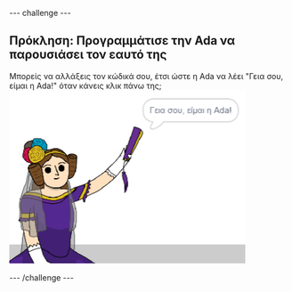 \--- challenge \---

## Πρόκληση: Προγραμμάτισε την Ada να παρουσιάσει τον εαυτό της

Μπορείς να αλλάξεις τον κώδικά σου, έτσι ώστε η Ada να λέει "Γεια σου, είμαι η Ada!" όταν κάνεις κλικ πάνω της; ![Το αντικείμενο Ada που λέει "Γεια σου, είμαι η Ada!"](images/poetry-ada-intro.png)

\--- /challenge \---